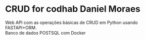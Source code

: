 # CRUD for codhab Daniel Moraes
Web API com as operações básicas de CRUD em Python usando FASTAPI+ORM.  
  Banco de dados POSTSQL com Docker

